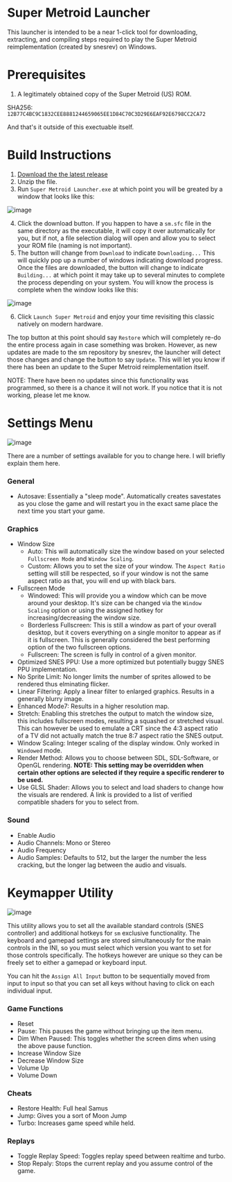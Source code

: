 # Super Metroid Launcher
This launcher is intended to be a near 1-click tool for downloading, extracting, and compiling steps required to play the Super Metroid reimplementation (created by snesrev) on Windows.
# Prerequisites
1. A legitimately obtained copy of the Super Metroid (US) ROM.

SHA256: `12B77C4BC9C1832CEE8881244659065EE1D84C70C3D29E6EAF92E6798CC2CA72`

And that's it outside of this exectuable itself.
# Build Instructions
1. [Download the the latest release](https://github.com/RadzPrower/Super-Metroid-Launcher/releases/latest)
2. Unzip the file.
3. Run `Super Metroid Launcher.exe` at which point you will be greated by a window that looks like this:

![image](https://user-images.githubusercontent.com/37708128/226466146-fde7bb92-b4a9-43fe-a1dd-4b38ab685c31.png)

4. Click the download button. If you happen to have a `sm.sfc` file in the same directory as the executable, it will copy it over automatically for you, but if not, a file selection dialog will open and allow you to select your ROM file (naming is not important).
5. The button will change from `Download` to indicate `Downloading...` This will quickly pop up a number of windows indicating download progress. Once the files are downloaded, the button will change to indicate `Building...` at which point it may take up to several minutes to complete the process depending on your system. You will know the process is complete when the window looks like this:

![image](https://user-images.githubusercontent.com/37708128/226466278-a904a590-3a4d-4395-82a2-a78c9568739f.png)

6. Click `Launch Super Metroid` and enjoy your time revisiting this classic natively on modern hardware.

The top button at this point should say `Restore` which will completely re-do the entire process again in case something was broken. However, as new updates are made to the sm repository by snesrev, the launcher will detect those changes and change the button to say `Update`. This will let you know if there has been an update to the Super Metroid reimplementation itself.

NOTE: There have been no updates since this functionality was programmed, so there is a chance it will not work. If you notice that it is not working, please let me know.

# Settings Menu
![image](https://user-images.githubusercontent.com/37708128/226466334-9eba7154-19dd-4261-9101-ba78fdee41ee.png)

There are a number of settings available for you to change here. I will briefly explain them here.

### General
- Autosave: Essentially a "sleep mode". Automatically creates savestates as you close the game and will restart you in the exact same place the next time you start your game.

### Graphics
- Window Size
  * Auto: This will automatically size the window based on your selected `Fullscreen Mode` and `Window Scaling`.
  * Custom: Allows you to set the size of your window. The `Aspect Ratio` setting will still be respected, so if your window is not the same aspect ratio as that, you will end up with black bars.
- Fullscreen Mode
  * Windowed: This will provide you a window which can be move around your desktop. It's size can be changed via the `Window Scaling` option or using the assigned hotkey for increasing/decreasing the window size.
  * Borderless Fullscreen: This is still a window as part of your overall desktop, but it covers everything on a single monitor to appear as if it is fullscreen. This is generally considered the best performing option of the two fullscreen options.
  * Fullscreen: The screen is fully in control of a given monitor.
- Optimized SNES PPU: Use a more optimized but potentially buggy SNES PPU implementation.
- No Sprite Limit: No longer limits the number of sprites allowed to be rendered thus elminating flicker.
- Linear Filtering: Apply a linear filter to enlarged graphics. Results in a generally blurry image.
- Enhanced Mode7: Results in a higher resolution map.
- Stretch: Enabling this stretches the output to match the window size, this includes fullscreen modes, resulting a squashed or stretched visual. This can however be used to emulate a CRT since the 4:3 aspect ratio of a TV did not actually match the true 8:7 aspect ratio the SNES output.
- Window Scaling: Integer scaling of the display window. Only worked in `Windowed` mode.
- Render Method: Allows you to choose between SDL, SDL-Software, or OpenGL rendering. **NOTE: This setting may be overridden when certain other options are selected if they require a specific renderer to be used.**
- Use GLSL Shader: Allows you to select and load shaders to change how the visuals are rendered. A link is provided to a list of verified compatible shaders for you to select from.

### Sound
- Enable Audio
- Audio Channels: Mono or Stereo
- Audio Frequency
- Audio Samples: Defaults to 512, but the larger the number the less cracking, but the longer lag between the audio and visuals.

# Keymapper Utility
![image](https://user-images.githubusercontent.com/37708128/226466429-8ded6770-73af-4f8c-b042-bab8d6706cbe.png)

This utility allows you to set all the available standard controls (SNES controller) and additional hotkeys for `sm` exclusive functionality. The keyboard and gamepad settings are stored simultaneously for the main controls in the INI, so you must select which version you want to set for those controls specifically. The hotkeys however are unique so they can be freely set to either a gamepad or keyboard input.

You can hit the `Assign All Input` button to be sequentially moved from input to input so that you can set all keys without having to click on each individual input.

### Game Functions
- Reset
- Pause: This pauses the game without bringing up the item menu.
- Dim When Paused: This toggles whether the screen dims when using the above pause function.
- Increase Window Size
- Decrease Window Size
- Volume Up
- Volume Down

### Cheats
- Restore Health: Full heal Samus
- Jump: Gives you a sort of Moon Jump
- Turbo: Increases game speed while held.

### Replays
- Toggle Replay Speed: Toggles replay speed between realtime and turbo.
- Stop Repaly: Stops the current replay and you assume control of the game.
